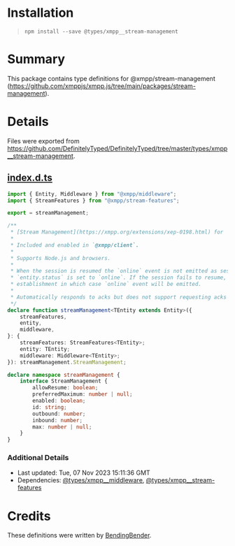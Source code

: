# Installation
> `npm install --save @types/xmpp__stream-management`

# Summary
This package contains type definitions for @xmpp/stream-management (https://github.com/xmppjs/xmpp.js/tree/main/packages/stream-management).

# Details
Files were exported from https://github.com/DefinitelyTyped/DefinitelyTyped/tree/master/types/xmpp__stream-management.
## [index.d.ts](https://github.com/DefinitelyTyped/DefinitelyTyped/tree/master/types/xmpp__stream-management/index.d.ts)
````ts
import { Entity, Middleware } from "@xmpp/middleware";
import { StreamFeatures } from "@xmpp/stream-features";

export = streamManagement;

/**
 * [Stream Management](https://xmpp.org/extensions/xep-0198.html) for `@xmpp/client`.
 *
 * Included and enabled in `@xmpp/client`.
 *
 * Supports Node.js and browsers.
 *
 * When the session is resumed the `online` event is not emitted as session resumption is transparent. However
 * `entity.status` is set to `online`. If the session fails to resume, entity will fallback to regular session
 * establishment in which case `online` event will be emitted.
 *
 * Automatically responds to acks but does not support requesting acks yet.
 */
declare function streamManagement<TEntity extends Entity>({
    streamFeatures,
    entity,
    middleware,
}: {
    streamFeatures: StreamFeatures<TEntity>;
    entity: TEntity;
    middleware: Middleware<TEntity>;
}): streamManagement.StreamManagement;

declare namespace streamManagement {
    interface StreamManagement {
        allowResume: boolean;
        preferredMaximum: number | null;
        enabled: boolean;
        id: string;
        outbound: number;
        inbound: number;
        max: number | null;
    }
}

````

### Additional Details
 * Last updated: Tue, 07 Nov 2023 15:11:36 GMT
 * Dependencies: [@types/xmpp__middleware](https://npmjs.com/package/@types/xmpp__middleware), [@types/xmpp__stream-features](https://npmjs.com/package/@types/xmpp__stream-features)

# Credits
These definitions were written by [BendingBender](https://github.com/BendingBender).
